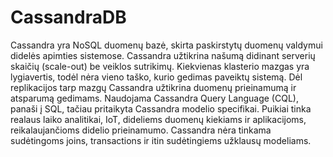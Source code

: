 # CassandraDB
Cassandra yra NoSQL duomenų bazė, skirta paskirstytų duomenų valdymui didelės apimties sistemose.
Cassandra užtikrina našumą didinant serverių skaičių (scale-out) be veiklos sutrikimų.
Kiekvienas klasterio mazgas yra lygiavertis, todėl nėra vieno taško, kurio gedimas paveiktų sistemą.
Dėl replikacijos tarp mazgų Cassandra užtikrina duomenų prieinamumą ir atsparumą gedimams.
Naudojama Cassandra Query Language (CQL), panaši į SQL, tačiau pritaikyta Cassandra modelio specifikai.
Puikiai tinka realaus laiko analitikai, IoT, dideliems duomenų kiekiams ir aplikacijoms, reikalaujančioms didelio prieinamumo.
Cassandra nėra tinkama sudėtingoms joins, transactions ir itin sudėtingiems užklausų modeliams.
